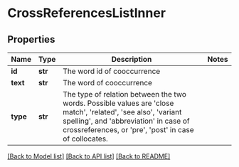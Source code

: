 # CrossReferencesListInner

## Properties
Name | Type | Description | Notes
------------ | ------------- | ------------- | -------------
**id** | **str** | The word id of cooccurrence | 
**text** | **str** | The word of cooccurrence | 
**type** | **str** | The type of relation between the two words. Possible values are &#39;close match&#39;, &#39;related&#39;, &#39;see also&#39;, &#39;variant spelling&#39;, and &#39;abbreviation&#39; in case of crossreferences, or &#39;pre&#39;, &#39;post&#39; in case of collocates. | 

[[Back to Model list]](../README.md#documentation-for-models) [[Back to API list]](../README.md#documentation-for-api-endpoints) [[Back to README]](../README.md)



